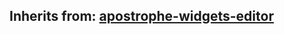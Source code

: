 ## Inherits from: [apostrophe-widgets-editor](../apostrophe-widgets/browser-apostrophe-widgets-editor.md)

